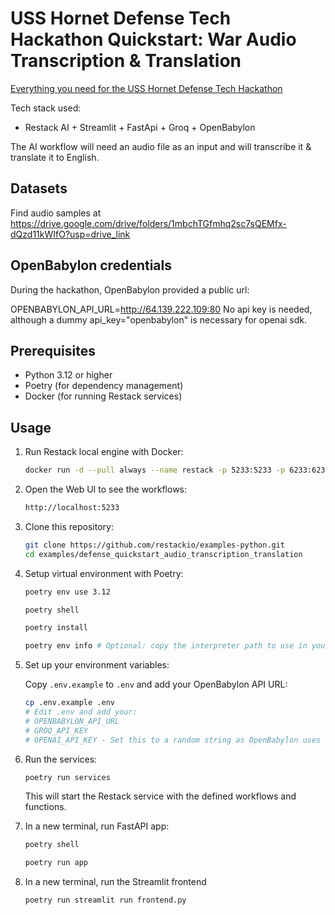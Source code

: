 # USS Hornet Defense Tech Hackathon Quickstart: War Audio Transcription & Translation

[Everything you need for the USS Hornet Defense Tech Hackathon](https://lu.ma/uss-hornet-hackathon?tk=DNbUwU)

Tech stack used:

- Restack AI + Streamlit + FastApi + Groq + OpenBabylon

The AI workflow will need an audio file as an input and will transcribe it & translate it to English.

## Datasets

Find audio samples at https://drive.google.com/drive/folders/1mbchTGfmhq2sc7sQEMfx-dQzd11kWIfO?usp=drive_link

## OpenBabylon credentials

During the hackathon, OpenBabylon provided a public url:

OPENBABYLON_API_URL=http://64.139.222.109:80
No api key is needed, although a dummy api_key="openbabylon" is necessary for openai sdk.

## Prerequisites

- Python 3.12 or higher
- Poetry (for dependency management)
- Docker (for running Restack services)

## Usage

1. Run Restack local engine with Docker:

   ```bash
   docker run -d --pull always --name restack -p 5233:5233 -p 6233:6233 -p 7233:7233 ghcr.io/restackio/restack:main
   ```

2. Open the Web UI to see the workflows:

   ```bash
   http://localhost:5233
   ```

3. Clone this repository:

   ```bash
   git clone https://github.com/restackio/examples-python.git
   cd examples/defense_quickstart_audio_transcription_translation
   ```

4. Setup virtual environment with Poetry:

   ```bash
   poetry env use 3.12
   ```

   ```bash
   poetry shell
   ```

   ```bash
   poetry install
   ```

   ```bash
   poetry env info # Optional: copy the interpreter path to use in your IDE (e.g. Cursor, VSCode, etc.)
   ```

5. Set up your environment variables:

   Copy `.env.example` to `.env` and add your OpenBabylon API URL:

   ```bash
   cp .env.example .env
   # Edit .env and add your:
   # OPENBABYLON_API_URL
   # GROQ_API_KEY
   # OPENAI_API_KEY - Set this to a random string as OpenBabylon uses OpenAI API
   ```

6. Run the services:

   ```bash
   poetry run services
   ```

   This will start the Restack service with the defined workflows and functions.

7. In a new terminal, run FastAPI app:

   ```bash
   poetry shell
   ```

   ```bash
   poetry run app
   ```

8. In a new terminal, run the Streamlit frontend

   ```bash
   poetry run streamlit run frontend.py
   ```
